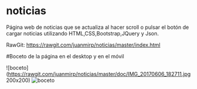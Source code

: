 # noticias

Página web de noticias que se actualiza al hacer scroll o pulsar el botón de cargar noticias utilizando HTML,CSS,Bootstrap,JQuery y Json.

RawGit:
https://rawgit.com/juanmirp/noticias/master/index.html

#Boceto de la página en el desktop y en el móvil

![boceto](https://rawgit.com/juanmirp/noticias/master/doc/IMG_20170606_182711.jpg  200x200)
![boceto](https://rawgit.com/juanmirp/noticias/master/doc/IMG_20170606_182721.jpg)
